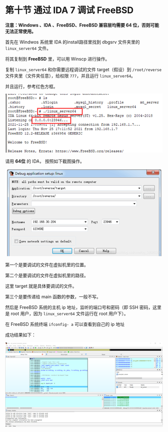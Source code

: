 # 第十节 通过 IDA 7 调试 FreeBSD

**注意：Windows 、IDA 、FreeBSD、FreeBSD 兼容层均需要 64 位，否则可能无法正常使用。**

首先在 Windwos 系统里 IDA 的install路径里找到 dbgsrv 文件夹里的 `linux_server64` 文件。

将其复制到 **FreeBSD** 里，可以用 Winscp 进行操作。

复制 `linux_server64` 和你需要远程调试的文件 target（假设）到  `/root/reverse` 文件夹里（文件夹任意），给权限 `777`，并且运行 `linux_server64`。

并且运行，参考红色方框。

![](../.gitbook/assets/IDA1.png)

请用 **64位** 的 IDA， 按照如下截图操作。

![](../.gitbook/assets/IDA2.png)

第一个是要调试的文件在虚拟机里的位置。

第二个是要调试的文件在虚拟机里的路径。

这里 target 就是具体要调试的文件。

第三个是要传递给 main 函数的参数，一般不写。

然后是 FreeBSD 系统的主机 ip 地址，监听的端口号和密码（即 SSH 密码，这里是 root 用户，因为 `linux_server64` 文件运行在 root 用户下）。

在 FreeBSD 系统终端 `ifconfig- a` 可以查看到自己的 ip 地址

成功结果如下：

![](../.gitbook/assets/IDA3.png)


